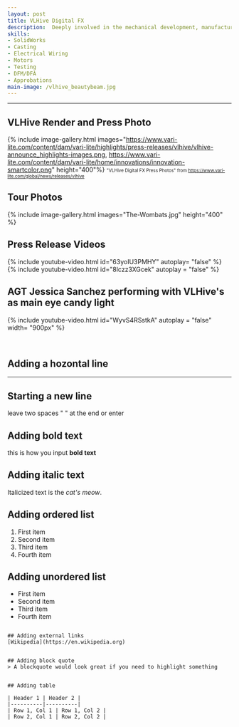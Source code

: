 ```yaml
---
layout: post
title: VLHive Digital FX
description:  Deeply involved in the mechanical development, manufacturing planning, and approbations of this next-generation luminaire. Named inventor on a patent-pending technology from this project.
skills: 
- SolidWorks
- Casting
- Electrical Wiring
- Motors
- Testing
- DFM/DFA
- Approbations
main-image: /vlhive_beautybeam.jpg
---
```


---
<!-- # Header 1 
Used for the title (already generated automatically at the top)
## Header 2  
Use this for the header of each section
### Header 3 
Use this to have subsection if needed -->


## VLHive Render and Press Photo 
{% include image-gallery.html images="https://www.vari-lite.com/content/dam/vari-lite/highlights/press-releases/vlhive/vlhive-announce_highlights-images.png, https://www.vari-lite.com/content/dam/vari-lite/home/innovations/innovation-smartcolor.png" height="400"%}
<span style="font-size: 10px">"VLHive Digital FX Press Photos" from https://www.vari-lite.com/global/news/releases/vlhive
<!-- You can put in multiple entries. All images will be at a fixed height in the same row. With smaller window, they will switch to columns.  -->

## Tour Photos
{% include image-gallery.html images="The-Wombats.jpg" height="400" %} 
<!-- place the images in project folder/images then update the file path. -->  


## Press Release Videos
<!-- ##The second video has the autoplay on. copy and paste the 11-digit id found in the url link. <br>
*Example* : https://www.youtube.com/watch?v={**MhVw-MHGv4s**}&ab_channel=engineerguy -->
{% include youtube-video.html id="63yoIU3PMHY" autoplay= "false" %}
{% include youtube-video.html id="8lczz3XGcek" autoplay = "false" %}

<!-- you can also set up custom size by specifying the width (the aspect ratio has been set to 16/9). The default size is 560 pixels x 315 pixels.  

The width of the video below. Regardless of initial width, all the videos is responsive and will fit within the smaller screen. -->
## AGT Jessica Sanchez performing with VLHive's as main eye candy light
{% include youtube-video.html id="WyvS4RSstkA" autoplay = "false" width= "900px" %}  

<br>

## Adding a hozontal line
---

## Starting a new line
leave two spaces "  " at the end or enter <br>

## Adding bold text
this is how you input **bold text**

## Adding italic text
Italicized text is the *cat's meow*.

## Adding ordered list
1. First item
2. Second item
3. Third item
4. Fourth item

## Adding unordered list
- First item
- Second item
- Third item
- Fourth item


```

## Adding external links
[Wikipedia](https://en.wikipedia.org)


## Adding block quote
> A blockquote would look great if you need to highlight something


## Adding table 

| Header 1 | Header 2 |
|----------|----------|
| Row 1, Col 1 | Row 1, Col 2 |
| Row 2, Col 1 | Row 2, Col 2 |
